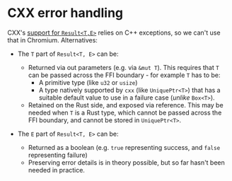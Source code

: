 # CXX error handling

CXX's [support for `Result<T,E>`][0] relies on C++ exceptions, so we can't use
that in Chromium. Alternatives:

- The `T` part of `Result<T, E>` can be:
  - Returned via out parameters (e.g. via `&mut T`). This requires that `T` can
    be passed across the FFI boundary - for example `T` has to be:
    - A primitive type (like `u32` or `usize`)
    - A type natively supported by `cxx` (like `UniquePtr<T>`) that has a
      suitable default value to use in a failure case (_unlike_ `Box<T>`).
  - Retained on the Rust side, and exposed via reference. This may be needed
    when `T` is a Rust type, which cannot be passed across the FFI boundary, and
    cannot be stored in `UniquePtr<T>`.

- The `E` part of `Result<T, E>` can be:
  - Returned as a boolean (e.g. `true` representing success, and `false`
    representing failure)
  - Preserving error details is in theory possible, but so far hasn't been
    needed in practice.

[0]: https://cxx.rs/binding/result.html

